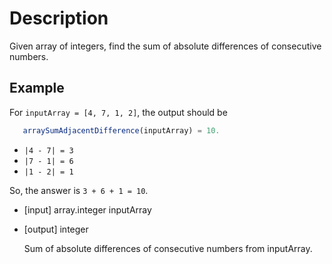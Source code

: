 # Description
Given array of integers, find the sum of absolute differences of consecutive numbers.

## Example
For `inputArray = [4, 7, 1, 2]`, the output should be  

```javascript
   arraySumAdjacentDifference(inputArray) = 10.
```

- `|4 - 7| = 3`
- `|7 - 1| = 6`
- `|1 - 2| = 1`

So, the answer is `3 + 6 + 1 = 10`.
- [input] array.integer inputArray
- [output] integer

  Sum of absolute differences of consecutive numbers from inputArray.
